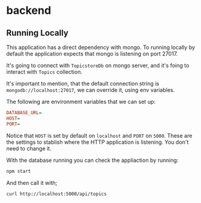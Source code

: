 # backend

## Running Locally

This application has a direct dependency with mongo. To running locally by default the application expects that mongo is listening on port 27017.

It's going to connect with `TopicstoreDb` on mongo server, and it's foing to interact with `Topics` collection.

It's important to mention, that the default connection string is `mongodb://localhost:27017`, we can override it, using env variables.

The following are environment variables that we can set up:

```ini
DATABASE_URL=
HOST=
PORT=
```

Notice that `HOST` is set by default on `localhost` and `PORT` on `5000`. These are the settings to stablish where the HTTP application is listening. You don't need to change it.

With the database running you can check the appliaction by running:

```bash
npm start
```

And then call it with;

```bash
curl http://localhost:5000/api/topics
```

